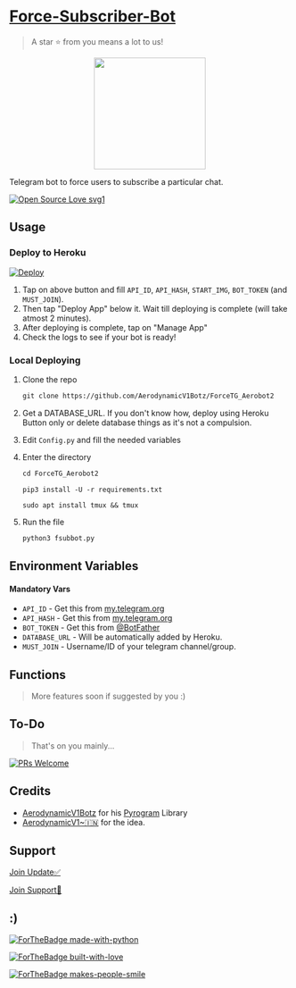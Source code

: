 # [Force-Subscriber-Bot](https://telegram.me/Aero_Force_Subscriber_Bot)

> A star ⭐ from you means a lot to us!

<p align="center"><a href="https://www.github.com/AerodynamicV1Botz/ForceTG_Aerobot2"><img src="https://telegra.ph//file/826bbc507e842a221a585.jpg" width="200"></a></p>

Telegram bot to force users to subscribe a particular chat.

[![Open Source Love svg1](https://badges.frapsoft.com/os/v1/open-source.svg?v=103)](https://github.com/ellerbrock/open-source-badges/)

## Usage

### Deploy to Heroku

[![Deploy](https://www.herokucdn.com/deploy/button.svg)](https://heroku.com/deploy?template=https://github.com/AerodynamicV1Botz/ForceTG_Aerobot2)

1. Tap on above button and fill `API_ID`, `API_HASH`, `START_IMG`, `BOT_TOKEN` (and `MUST_JOIN`).
2. Then tap "Deploy App" below it. Wait till deploying is complete (will take atmost 2 minutes).
3. After deploying is complete, tap on "Manage App"
4. Check the logs to see if your bot is ready!

### Local Deploying

1. Clone the repo
   ```markdown
   git clone https://github.com/AerodynamicV1Botz/ForceTG_Aerobot2
   ```
   
2. Get a DATABASE_URL. If you don't know how, deploy using Heroku Button only or delete database things as it's not a compulsion.
   
3. Edit `Config.py` and fill the needed variables

4. Enter the directory
   ```markdown
   cd ForceTG_Aerobot2
   ```
   `pip3 install -U -r requirements.txt`
   
   `sudo apt install tmux && tmux`
   
6. Run the file
   ```markdown
   python3 fsubbot.py
   ```

## Environment Variables

#### Mandatory Vars

- `API_ID` - Get this from [my.telegram.org](https://my.telegram.org/auth)
- `API_HASH` - Get this from [my.telegram.org](https://my.telegram.org/auth)
- `BOT_TOKEN` - Get this from [@BotFather](https://t.me/BotFather)
- `DATABASE_URL` - Will be automatically added by Heroku.
- `MUST_JOIN` - Username/ID of your telegram channel/group.

## Functions

> More features soon if suggested by you :)

## To-Do

> That's on you mainly...

[![PRs Welcome](https://img.shields.io/badge/PRs-welcome-brightgreen.svg?style=flat-square)](http://makeapullrequest.com)

## Credits

- [AerodynamicV1Botz](https://github.com/AerodynamicV1Botz) for his [Pyrogram](https://docs.pyrogram.org) Library
- [AerodynamicV1~🇮🇳](https://telegram.me/AerodynamicV1_OFFICIAL) for the idea.

## Support

[Join Update✅](https://telegram.me/AerodynamicV1_UPDATE)

[Join Support💬](https://t.me/AerodynamicV1_Promotion)

## :)

[![ForTheBadge made-with-python](http://ForTheBadge.com/images/badges/made-with-python.svg)](https://www.python.org/)

[![ForTheBadge built-with-love](http://ForTheBadge.com/images/badges/built-with-love.svg)](https://github.com/AerodynamicV1Botz)

[![ForTheBadge makes-people-smile](http://ForTheBadge.com/images/badges/makes-people-smile.svg)](https://github.com/AerodynamicV1Botz)
